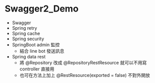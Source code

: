 # Swagger2_Demo

* Swagger 
* Spring retry
* Spring cache
* Spring security
* SpringBoot admin 監控
  * 結合 line bot 發送訊息
* Spring data rest 
  * 將 @Repository 改成 @RepositoryRestResource 就可以不用寫 controller 直接用
  * 也可在方法上加上 @RestResource(exported = false) 不對外開放
